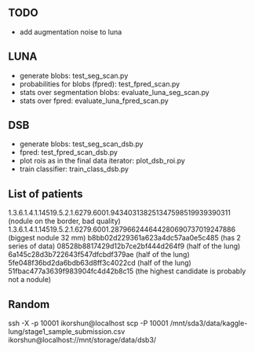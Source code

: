 ## TODO

- add augmentation noise to luna

## LUNA
* generate blobs: test_seg_scan.py  
* probabilities for blobs (fpred): test_fpred_scan.py
* stats over segmentation blobs: evaluate_luna_seg_scan.py
* stats over fpred: evaluate_luna_fpred_scan.py


## DSB

* generate blobs: test_seg_scan_dsb.py
* fpred: test_fpred_scan_dsb.py
* plot rois as in the final data iterator: plot_dsb_roi.py
* train classifier: train_class_dsb.py 



## List of patients
1.3.6.1.4.1.14519.5.2.1.6279.6001.943403138251347598519939390311 (nodule on the border, bad quality)
1.3.6.1.4.1.14519.5.2.1.6279.6001.287966244644280690737019247886 (biggest nodule 32 mm)
b8bb02d229361a623a4dc57aa0e5c485 (has 2 series of data)
08528b8817429d12b7ce2bf444d264f9 (half of the lung)
6a145c28d3b722643f547dfcbdf379ae (half of the lung)
5fe048f36bd2da6bdb63d8ff3c4022cd (half of the lung)
51fbac477a3639f983904fc4d42b8c15 (the highest candidate is probably not a nodule)

## Random
ssh -X -p 10001 ikorshun@localhost
scp -P 10001 /mnt/sda3/data/kaggle-lung/stage1_sample_submission.csv  ikorshun@localhost://mnt/storage/data/dsb3/
